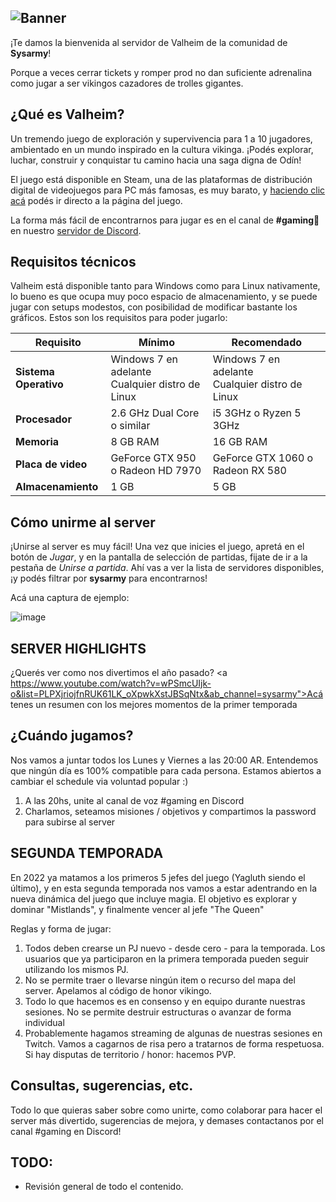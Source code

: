 ![Banner](https://user-images.githubusercontent.com/38166071/186303117-4c37836e-b5cc-4786-a5ce-af73d8c6802c.png)
---

¡Te damos la bienvenida al servidor de Valheim de la comunidad de **Sysarmy**!

Porque a veces cerrar tickets y romper prod no dan suficiente adrenalina como jugar a ser vikingos cazadores de trolles gigantes.

## ¿Qué es Valheim?

Un tremendo juego de exploración y supervivencia para 1 a 10 jugadores, ambientado en un mundo inspirado en la cultura vikinga. ¡Podés explorar, luchar, construir y conquistar tu camino hacia una saga digna de Odín!

El juego está disponible en Steam, una de las plataformas de distribución digital de videojuegos para PC más famosas, es muy barato, y [haciendo clic acá](https://store.steampowered.com/app/892970/Valheim/) podés ir directo a la página del juego.

La forma más fácil de encontrarnos para jugar es en el canal de **#gaming👾** en nuestro [servidor de Discord](https://sysar.my/discord). 

## Requisitos técnicos

Valheim está disponible tanto para Windows como para Linux nativamente, lo bueno es que ocupa muy poco espacio de almacenamiento, y se puede jugar con setups modestos, con posibilidad de modificar bastante los gráficos. Estos son los requisitos para poder jugarlo:

| Requisito             | Mínimo                                              | Recomendado                                         |
| --------------------- | --------------------------------------------------- | --------------------------------------------------- |
| **Sistema Operativo** | Windows 7 en adelante <br>Cualquier distro de Linux | Windows 7 en adelante <br>Cualquier distro de Linux |
| **Procesador**        | 2.6 GHz Dual Core o similar                         | i5 3GHz o Ryzen 5 3GHz                              |
| **Memoria**           | 8 GB RAM                                            | 16 GB RAM                                           |
| **Placa de video**    | GeForce GTX 950 o Radeon HD 7970                    | GeForce GTX 1060 o Radeon RX 580                    |
| **Almacenamiento**    | 1 GB                                                | 5 GB                                                |

## Cómo unirme al server

¡Unirse al server es muy fácil! Una vez que inicies el juego, apretá en el botón de _Jugar_, y en la pantalla de selección de partidas, fijate de ir a la pestaña de _Unirse a partida_. Ahí vas a ver la lista de servidores disponibles, ¡y podés filtrar por **sysarmy** para encontrarnos!

Acá una captura de ejemplo:

![image](https://user-images.githubusercontent.com/38166071/186304510-892048a4-5020-4e7b-ad0b-90ccd43e8375.png)

## SERVER HIGHLIGHTS

¿Querés ver como nos divertimos el año pasado? <a https://www.youtube.com/watch?v=wPSmcUIjk-o&list=PLPXjriojfnRUK61LK_oXpwkXstJBSqNtx&ab_channel=sysarmy">Acá</a> tenes un resumen con los mejores momentos de la primer temporada


## ¿Cuándo jugamos?

Nos vamos a juntar todos los Lunes y Viernes a las 20:00 AR. Entendemos que ningún día es 100% compatible para cada persona. Estamos abiertos a cambiar el schedule via voluntad popular :)

1) A las 20hs, unite al canal de voz #gaming en Discord
2) Charlamos, seteamos misiones / objetivos y compartimos la password para subirse al server

## SEGUNDA TEMPORADA

En 2022 ya matamos a los primeros 5 jefes del juego (Yagluth siendo el último), y en esta segunda temporada nos vamos a estar adentrando en la nueva dinámica del juego que incluye magia. El objetivo es explorar y dominar "Mistlands", y finalmente vencer al jefe "The Queen"

Reglas y forma de jugar:

1) Todos deben crearse un PJ nuevo - desde cero - para la temporada. Los usuarios que ya participaron en la primera temporada pueden seguir utilizando los mismos PJ.
2) No se permite traer o llevarse ningún item o recurso del mapa del server. Apelamos al código de honor vikingo.
3) Todo lo que hacemos es en consenso y en equipo durante nuestras sesiones. No se permite destruir estructuras o avanzar de forma individual
4) Probablemente hagamos streaming de algunas de nuestras sesiones en Twitch. Vamos a cagarnos de risa pero a tratarnos de forma respetuosa. Si hay disputas de territorio / honor: hacemos PVP.

## Consultas, sugerencias, etc.

Todo lo que quieras saber sobre como unirte, como colaborar para hacer el server más divertido, sugerencias de mejora, y demases contactanos por el canal #gaming en Discord!


## TODO:
- Revisión general de todo el contenido.
